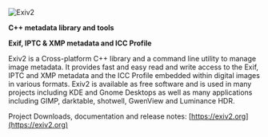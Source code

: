 ![Exiv2](http://exiv2.org/include/exiv2-logo-big.png)
  
**C++ metadata library and tools**

**Exif, IPTC & XMP metadata and ICC Profile**

Exiv2 is a Cross-platform C++ library and a command line utility to manage image metadata. It provides fast and easy read and write access to the Exif, IPTC and XMP metadata and the ICC Profile embedded within digital images in various formats. Exiv2 is available as free software and is used in many projects including KDE and Gnome Desktops as well as many applications including GIMP, darktable, shotwell, GwenView and Luminance HDR.

Project Downloads, documentation and release notes: [https://exiv2.org](https://exiv2.org)